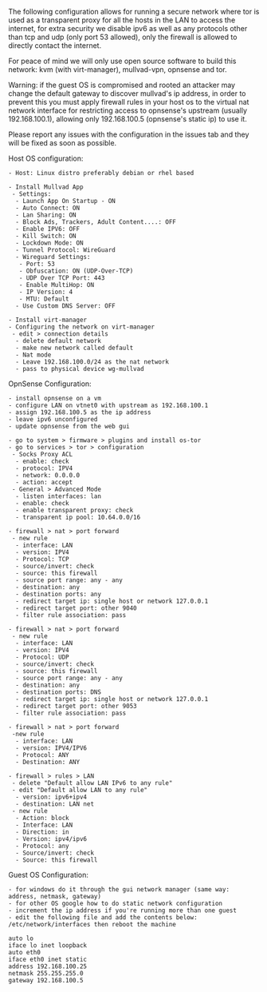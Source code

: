  The following configuration allows for running a secure network where tor is used as a transparent proxy for all the hosts in the LAN to access the internet, for extra security we disable ipv6 as well as any protocols other than tcp and udp (only port 53 allowed), only the firewall is allowed to directly contact the internet. 
 
 For peace of mind we will only use open source software to build this network: kvm (with virt-manager), mullvad-vpn, opnsense and tor.

 Warning: if the guest OS is compromised and rooted an attacker may change the default gateway to discover mullvad's ip address, in order to prevent this you must apply firewall rules in your host os to the virtual nat network interface for restricting access to opnsense's upstream (usually 192.168.100.1), allowing only 192.168.100.5 (opnsense's static ip) to use it.

 Please report any issues with the configuration in the issues tab and they will be fixed as soon as possible.

Host OS configuration:
```
- Host: Linux distro preferably debian or rhel based

- Install Mullvad App
 - Settings:
  - Launch App On Startup - ON
  - Auto Connect: ON
  - Lan Sharing: ON
  - Block Ads, Trackers, Adult Content....: OFF
  - Enable IPV6: OFF
  - Kill Switch: ON
  - Lockdown Mode: ON
  - Tunnel Protocol: WireGuard
  - Wireguard Settings: 
   - Port: 53
   - Obfuscation: ON (UDP-Over-TCP)
   - UDP Over TCP Port: 443
   - Enable MultiHop: ON
   - IP Version: 4
   - MTU: Default
  - Use Custom DNS Server: OFF

- Install virt-manager
- Configuring the network on virt-manager
 - edit > connection details 
  - delete default network
  - make new network called default
  - Nat mode
  - Leave 192.168.100.0/24 as the nat network
  - pass to physical device wg-mullvad 
```

OpnSense Configuration:
```
- install opnsense on a vm
- configure LAN on vtnet0 with upstream as 192.168.100.1
- assign 192.168.100.5 as the ip address
- leave ipv6 unconfigured
- update opnsense from the web gui
 
- go to system > firmware > plugins and install os-tor
- go to services > tor > configuration
 - Socks Proxy ACL 
  - enable: check 
  - protocol: IPV4
  - network: 0.0.0.0
  - action: accept
 - General > Advanced Mode 
  - listen interfaces: lan
  - enable: check
  - enable transparent proxy: check
  - transparent ip pool: 10.64.0.0/16

- firewall > nat > port forward 
 - new rule 
  - interface: LAN
  - version: IPV4
  - Protocol: TCP
  - source/invert: check
  - source: this firewall
  - source port range: any - any
  - destination: any
  - destination ports: any
  - redirect target ip: single host or network 127.0.0.1
  - redirect target port: other 9040
  - filter rule association: pass

- firewall > nat > port forward
 - new rule 
  - interface: LAN
  - version: IPV4
  - Protocol: UDP
  - source/invert: check
  - source: this firewall
  - source port range: any - any
  - destination: any
  - destination ports: DNS
  - redirect target ip: single host or network 127.0.0.1
  - redirect target port: other 9053
  - filter rule association: pass

- firewall > nat > port forward
 -new rule
  - interface: LAN
  - version: IPV4/IPV6
  - Protocol: ANY
  - Destination: ANY

- firewall > rules > LAN
 - delete "Default allow LAN IPv6 to any rule"
 - edit "Default allow LAN to any rule"
  - version: ipv6+ipv4
  - destination: LAN net
 - new rule
  - Action: block
  - Interface: LAN
  - Direction: in
  - Version: ipv4/ipv6
  - Protocol: any
  - Source/invert: check
  - Source: this firewall
```

Guest OS Configuration:
```
- for windows do it through the gui network manager (same way: address, netmask, gateway)
- for other OS google how to do static network configuration
- increment the ip address if you're running more than one guest
- edit the following file and add the contents below: /etc/network/interfaces then reboot the machine 

auto lo
iface lo inet loopback
auto eth0
iface eth0 inet static
address 192.168.100.25
netmask 255.255.255.0
gateway 192.168.100.5
```
